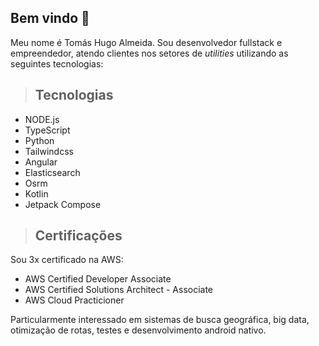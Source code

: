 ## Bem vindo 👋

Meu nome é Tomás Hugo Almeida. Sou desenvolvedor fullstack e empreendedor, atendo clientes nos setores de _utilities_ utilizando as seguintes tecnologias:

> ## Tecnologias

- NODE.js
- TypeScript
- Python
- Tailwindcss
- Angular
- Elasticsearch
- Osrm
- Kotlin
- Jetpack Compose

> ## Certificações

Sou 3x certificado na AWS:

- AWS Certified Developer Associate
- AWS Certified Solutions Architect - Associate
- AWS Cloud Practicioner

Particularmente interessado em sistemas de busca geográfica, big data, otimização de rotas, testes e desenvolvimento android nativo.
